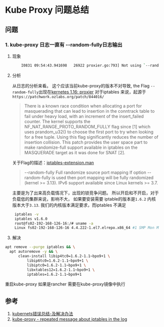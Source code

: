 # Kube Proxy 问题总结

## 问题

### 1. kube-proxy 日志一直有 --random-fully日志输出

1. 现象

    ``` bash
        I0831 09:54:43.941698   26922 proxier.go:793] Not using `--random-fully` in the MASQUERADE rule for iptables because the local version of iptables does not      support it
    ```
  
1. 分析

   从日志的分析来看。 这个应该当前kube-proxy的版本不对导致, the Flag `--random-fully`出现在[kernetes 1.16: proxier](https://github.com/kubernetes/kubernetes/blob/efb461bc0727030dfcbdc6cfdc8ef054049d20bc/pkg/proxy/iptables/proxier.go#L789)
   对于iptables 来说，起源于`https://patchwork.ozlabs.org/patch/844016/`
   > There is a known race condition when allocating a port for masquerading that
     can lead to insertion in the conntrack table to fail under heavy load, with an
     increment of the insert_failed counter. The kernel supports the
     NF_NAT_RANGE_PROTO_RANDOM_FULLY flag since [1] which uses prandom_u32() to
     choose the first port to try when looking for a free tuple. Using this flag
     significantly reduces the number of insertion collision. This patch provides
     the user space part to make randomize-full support available in iptables on the
     MASQUERADE target as it was done for SNAT [2].
   
   
   关于Flag的描述：[iptables-extension.man](http://ipset.netfilter.org/iptables-extensions.man.html)
   > --random-fully
        Full randomize source port mapping If option --random-fully is used then port mapping will be fully randomized (kernel >= 3.13).
        IPv6 support available since Linux kernels >= 3.7.
   
   主要是为了出来高负载情况下，出现的锁竞争问题。 所以开启和不开启，对于负载低的集群来说，影响不大， 如果要安装需要 iptable的版本是`1.6.2` 内核版本大于`3.13`. 我们的内核版本满足要求，而iptables 不满足
   
   ```bash 
    iptables -v
    iptables v1.6.0
    root@fs02-192-168-126-16:/# uname -a
    Linux fs02-192-168-126-16 4.4.222-1.el7.elrepo.x86_64 #1 SMP Mon May 4 19:25:23 EDT 2020 x86_64 GNU/Linux
   ```
   
1. 解决

  ```bash
  apt remove --purge iptables && \
    apt autoremove -y && \
        clean-install libip4tc0=1.6.2-1.1~bpo9+1 \
            libip6tc0=1.6.2-1.1~bpo9+1 \
            libiptc0=1.6.2-1.1~bpo9+1 \
            libxtables12=1.6.2-1.1~bpo9+1 \
            iptables=1.6.2-1.1~bpo9+1
  ```
  
  重启kube-proxy
  如果是rancher 需要在kube-proxy镜像中执行
## 参考

1. [kubernets错误总结-及解决办法](https://www.gylinux.cn/2795.html)
1. [kube-proxy - repeated message about iptables in the log](https://github.com/rancher/rancher/issues/23552)

